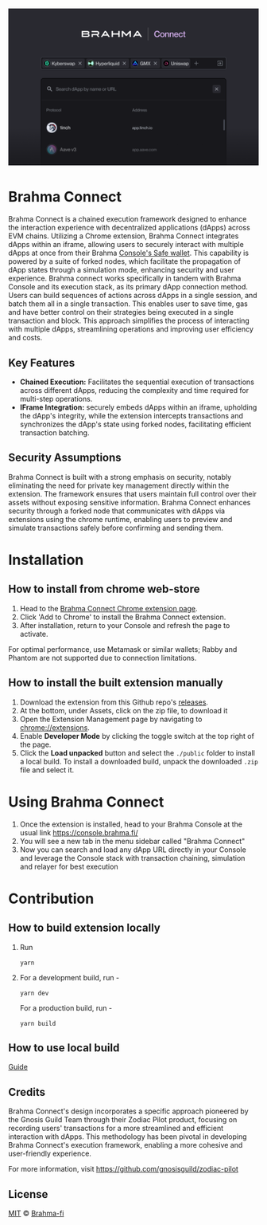 # <h1 align="center"> ![Brahma Connect](./public/brahma_connect.webp) </h1>

# Brahma Connect

Brahma Connect is a chained execution framework designed to enhance the interaction experience with decentralized applications (dApps) across EVM chains. Utilizing a Chrome extension, Brahma Connect integrates dApps within an iframe, allowing users to securely interact with multiple dApps at once from their Brahma [Console's Safe wallet](https://www.brahma.fi/). This capability is powered by a suite of forked nodes, which facilitate the propagation of dApp states through a simulation mode, enhancing security and user experience. Brahma connect works specifically in tandem with Brahma Console and its execution stack, as its primary dApp connection method.
Users can build sequences of actions across dApps in a single session, and batch them all in a single transaction. This enables user to save time, gas and have better control on their strategies being executed in a single transaction and block.
This approach simplifies the process of interacting with multiple dApps, streamlining operations and improving user efficiency and costs.

## Key Features

- **Chained Execution:** Facilitates the sequential execution of transactions across different dApps, reducing the complexity and time required for multi-step operations.
- **IFrame Integration:** securely embeds dApps within an iframe, upholding the dApp's integrity, while the extension intercepts transactions and synchronizes the dApp's state using forked nodes, facilitating efficient transaction batching.

## Security Assumptions

Brahma Connect is built with a strong emphasis on security, notably eliminating the need for private key management directly within the extension. The framework ensures that users maintain full control over their assets without exposing sensitive information. Brahma Connect enhances security through a forked node that communicates with dApps via extensions using the chrome runtime, enabling users to preview and simulate transactions safely before confirming and sending them.

# Installation

## How to install from chrome web-store

1. Head to the [Brahma Connect Chrome extension page](https://chromewebstore.google.com/detail/brahma-connect/dpojflnceofkedcemfannifplmhaloma).
2. Click 'Add to Chrome' to install the Brahma Connect extension.
3. After installation, return to your Console and refresh the page to activate.

For optimal performance, use Metamask or similar wallets; Rabby and Phantom are not supported due to connection limitations.

## How to install the built extension manually

1. Download the extension from this Github repo's [releases](https://github.com/Brahma-fi/brahma-connect/releases).
2. At the bottom, under Assets, click on the zip file, to download it
3. Open the Extension Management page by navigating to [chrome://extensions](chrome://extensions).
4. Enable **Developer Mode** by clicking the toggle switch at the top right of the page.
5. Click the **Load unpacked** button and select the `./public` folder to install a local build. To install a downloaded build, unpack the downloaded `.zip` file and select it.

# Using Brahma Connect

1. Once the extension is installed, head to your Brahma Console at the usual link https://console.brahma.fi/
2. You will see a new tab in the menu sidebar called "Brahma Connect"
3. Now you can search and load any dApp URL directly in your Console and leverage the Console stack with transaction chaining, simulation and relayer for best execution

# Contribution

## How to build extension locally

1. Run
   ```
   yarn
   ```
2. For a development build, run -
   ```
   yarn dev
   ```
   For a production build, run -
   ```
   yarn build
   ```

## How to use local build

[Guide](https://www.notion.so/brahmafi/Running-kernel-on-localhost-468d673bfc5647b5b5b778a7bce5a0ee)

## Credits

Brahma Connect's design incorporates a specific approach pioneered by the Gnosis Guild Team through their Zodiac Pilot product, focusing on recording users' transactions for a more streamlined and efficient interaction with dApps. This methodology has been pivotal in developing Brahma Connect's execution framework, enabling a more cohesive and user-friendly experience.

For more information, visit https://github.com/gnosisguild/zodiac-pilot

## License

[MIT](LICENSE) © [Brahma-fi](https://github.com/Brahma-fi)
